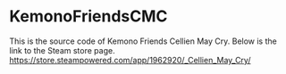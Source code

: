 # KemonoFriendsCMC
This is the source code of Kemono Friends Cellien May Cry. Below is the link to the Steam store page.
https://store.steampowered.com/app/1962920/_Cellien_May_Cry/

